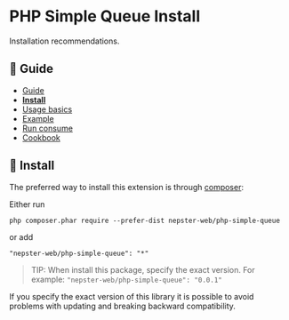 PHP Simple Queue Install
========================

Installation recommendations.


## :book: Guide

* [Guide](./README.md)
* **[Install](./install.md)**
* [Usage basics](./usage.md)
* [Example](./example.md)
* [Run consume](./run-consume.md)
* [Cookbook](./cookbook.md)


## :page_facing_up: Install

The preferred way to install this extension is through [composer](http://getcomposer.org/download/):

Either run

```
php composer.phar require --prefer-dist nepster-web/php-simple-queue
```

or add

```
"nepster-web/php-simple-queue": "*"
```



> TIP:  When install this package, specify the exact version. For example: `"nepster-web/php-simple-queue": "0.0.1"`

If you specify the exact version of this library it is possible to avoid problems with updating and breaking backward compatibility.